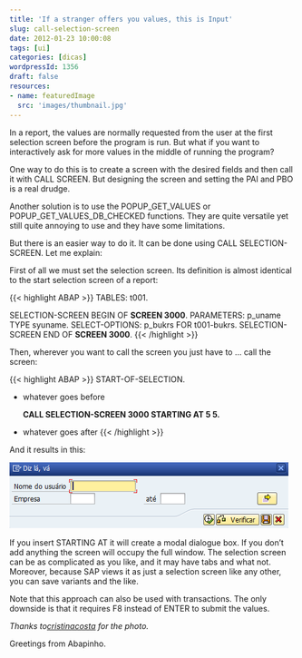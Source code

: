```yaml
---
title: 'If a stranger offers you values, this is Input'
slug: call-selection-screen
date: 2012-01-23 10:00:08
tags: [ui]
categories: [dicas]
wordpressId: 1356
draft: false
resources:
- name: featuredImage
  src: 'images/thumbnail.jpg'
---
```

In a report, the values are normally requested from the user at the first selection screen before the program is run. But what if you want to interactively ask for more values in the middle of running the program?

<!--more-->

One way to do this is to create a screen with the desired fields and then call it with CALL SCREEN. But designing the screen and setting the PAI and PBO is a real drudge.

Another solution is to use the POPUP_GET_VALUES or POPUP_GET_VALUES_DB_CHECKED functions. They are quite versatile yet still quite annoying to use and they have some limitations.

But there is an easier way to do it. It can be done using CALL SELECTION-SCREEN. Let me explain:

First of all we must set the selection screen. Its definition is almost identical to the start selection screen of a report:


{{< highlight ABAP >}}
TABLES: t001.

SELECTION-SCREEN BEGIN OF <b>SCREEN 3000</b>.
PARAMETERS: p_uname TYPE syuname.
SELECT-OPTIONS: p_bukrs FOR t001-bukrs.
SELECTION-SCREEN END OF <b>SCREEN 3000</b>.
{{< /highlight >}}

Then, wherever you want to call the screen you just have to ... call the screen:


{{< highlight ABAP >}}
START-OF-SELECTION.

* whatever goes before

  <b>CALL SELECTION-SCREEN 3000 STARTING AT 5 5.</b>

* whatever goes after
{{< /highlight >}}

And it results in this:

![CALL SELECTION-SCREEN][1]

If you insert STARTING AT it will create a modal dialogue box. If you don’t add anything the screen will occupy the full window. The selection screen can be as complicated as you like, and it may have tabs and what not. Moreover, because SAP views it as just a selection screen like any other, you can save variants and the like.

Note that this approach can also be used with transactions. The only downside is that it requires F8 instead of ENTER to submit the values.

_Thanks to[cristinacosta][2] for the photo._

Greetings from Abapinho.

   [1]: images/call-selection-screen.png (CALL SELECTION-SCREEN)
   [2]: http://www.flickr.com/photos/cristinacosta/4304968451/
